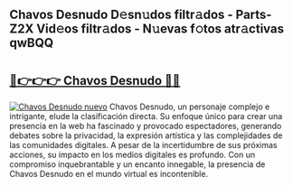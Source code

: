 ## Chavos Desnudo D𝚎sn𝚞dos filtr𝚊dos - Parts-Z2X Vid𝚎os filtr𝚊dos - N𝚞evas f𝚘tos atr𝚊ctivas qwBQQ

# <h2><a href="http://mbbqe5j.tromn.icu/?c=Chavos+Desnudo">🔗👉👉👉 Chavos Desnudo 🔗🔗</a></h2>

[![Chavos Desnudo nuevo](https://i.imgur.com/pEAQMta.gif)](http://mbbqe5j.tromn.icu/?c=Chavos+Desnudo)
Chavos Desnudo, un personaje complejo e intrigante, elude la clasificación directa. Su enfoque único para crear una presencia en la web ha fascinado y provocado espectadores, generando debates sobre la privacidad, la expresión artística y las complejidades de las comunidades digitales. A pesar de la incertidumbre de sus próximas acciones, su impacto en los medios digitales es profundo. Con un compromiso inquebrantable y un encanto innegable, la presencia de Chavos Desnudo en el mundo virtual es incontenible.
